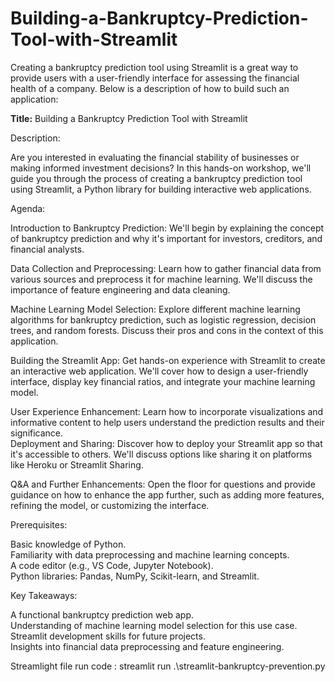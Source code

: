 # Building-a-Bankruptcy-Prediction-Tool-with-Streamlit

<p>Creating a bankruptcy prediction tool using Streamlit is a great way to provide users with a user-friendly interface for assessing the financial health of a company. Below is a description of how to build such an application:</p>

<b>Title:</b> Building a Bankruptcy Prediction Tool with Streamlit

Description:<br>

Are you interested in evaluating the financial stability of businesses or making informed investment decisions? In this hands-on workshop, we'll guide you through the process of creating a bankruptcy prediction tool using Streamlit, a Python library for building interactive web applications.<br>

Agenda:<br>

Introduction to Bankruptcy Prediction: We'll begin by explaining the concept of bankruptcy prediction and why it's important for investors, creditors, and financial analysts.<br>

Data Collection and Preprocessing: Learn how to gather financial data from various sources and preprocess it for machine learning. We'll discuss the importance of feature engineering and data cleaning.<br>

Machine Learning Model Selection: Explore different machine learning algorithms for bankruptcy prediction, such as logistic regression, decision trees, and random forests. Discuss their pros and cons in the context of this application.<br>

Building the Streamlit App: Get hands-on experience with Streamlit to create an interactive web application. We'll cover how to design a user-friendly interface, display key financial ratios, and integrate your machine learning model.<br>

User Experience Enhancement: Learn how to incorporate visualizations and informative content to help users understand the prediction results and their significance.
<br>
Deployment and Sharing: Discover how to deploy your Streamlit app so that it's accessible to others. We'll discuss options like sharing it on platforms like Heroku or Streamlit Sharing.<br>

Q&A and Further Enhancements: Open the floor for questions and provide guidance on how to enhance the app further, such as adding more features, refining the model, or customizing the interface.<br>

Prerequisites:<br>

Basic knowledge of Python.<br>
Familiarity with data preprocessing and machine learning concepts.<br>
A code editor (e.g., VS Code, Jupyter Notebook).<br>
Python libraries: Pandas, NumPy, Scikit-learn, and Streamlit.<br>

Key Takeaways:<br>

A functional bankruptcy prediction web app.<br>
Understanding of machine learning model selection for this use case.<br>
Streamlit development skills for future projects.<br>
Insights into financial data preprocessing and feature engineering.<be>

Streamlight file run code : streamlit run .\streamlit-bankruptcy-prevention.py


